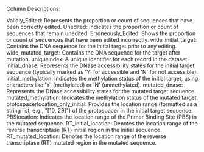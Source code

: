 Column Descriptions:

Validly_Edited: Represents the proportion or count of sequences that have been correctly edited.
Unedited: Indicates the proportion or count of sequences that remain unedited.
Erroneously_Edited: Shows the proportion or count of sequences that have been edited incorrectly.
wide_initial_target: Contains the DNA sequence for the initial target prior to any editing.
wide_mutated_target: Contains the DNA sequence for the target after mutation.
uniqueindex: A unique identifier for each record in the dataset.
initial_dnase: Represents the DNase accessibility states for the initial target sequence (typically marked as 'Y' for accessible and 'N' for not accessible).
initial_methylation: Indicates the methylation status of the initial target, using characters like 'Y' (methylated) or 'N' (unmethylated).
mutated_dnase: Represents the DNase accessibility states for the mutated target sequence.
mutated_methylation: Indicates the methylation status of the mutated target.
protospacerlocation_only_initial: Provides the location range (formatted as a string list, e.g., "[10, 29]") of the protospacer in the initial target sequence.
PBSlocation: Indicates the location range of the Primer Binding Site (PBS) in the mutated sequence.
RT_initial_location: Denotes the location range of the reverse transcriptase (RT) initial region in the initial sequence.
RT_mutated_location: Denotes the location range of the reverse transcriptase (RT) mutated region in the mutated sequence.
